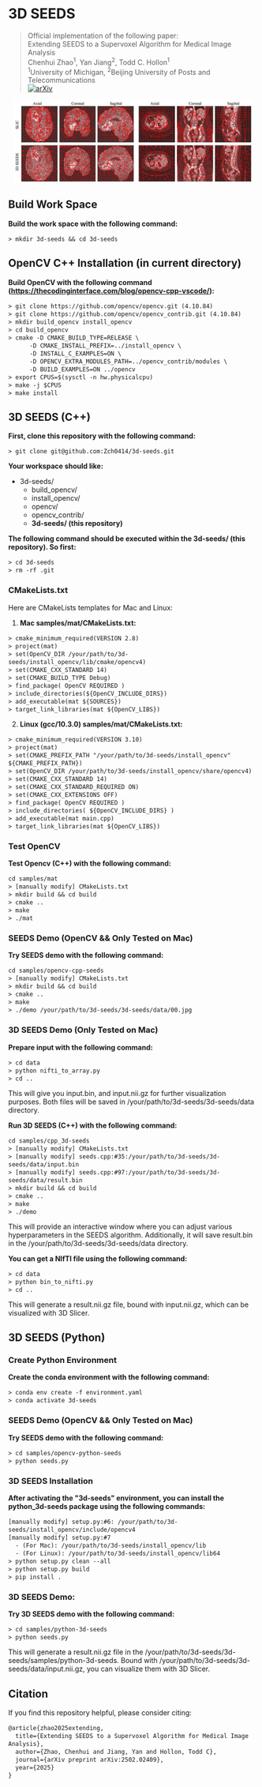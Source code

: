 # 3D SEEDS
> Official implementation of the following paper:\
> Extending SEEDS to a Supervoxel Algorithm for Medical Image Analysis\
> Chenhui Zhao<sup>1</sup>, Yan Jiang<sup>2</sup>, Todd C. Hollon<sup>1</sup>\
> <sup>1</sup>University of Michigan, <sup>2</sup>Beijing University of Posts and Telecommunications\
> [![arXiv](https://img.shields.io/badge/arXiv%20paper-2502.02409-b31b1b.svg)](https://arxiv.org/abs/2502.02409)&nbsp;

<p align="center"><img src="https://github.com/Zch0414/3d-seeds/blob/master/data/vis-4096.png" width=96% height=96% class="center"></p>

## Build Work Space

**Build the work space with the following command:**
```
> mkdir 3d-seeds && cd 3d-seeds
```

## OpenCV C++ Installation (in current directory)

**Build OpenCV with the following command (https://thecodinginterface.com/blog/opencv-cpp-vscode/):**
```
> git clone https://github.com/opencv/opencv.git (4.10.84)
> git clone https://github.com/opencv/opencv_contrib.git (4.10.84)
> mkdir build_opencv install_opencv
> cd build_opencv
> cmake -D CMAKE_BUILD_TYPE=RELEASE \
      -D CMAKE_INSTALL_PREFIX=../install_opencv \
      -D INSTALL_C_EXAMPLES=ON \
      -D OPENCV_EXTRA_MODULES_PATH=../opencv_contrib/modules \
      -D BUILD_EXAMPLES=ON ../opencv
> export CPUS=$(sysctl -n hw.physicalcpu)
> make -j $CPUS
> make install
```

## 3D SEEDS (C++)

**First, clone this repository with the following command:**
```
> git clone git@github.com:Zch0414/3d-seeds.git
```

**Your workspace should like:**
- 3d-seeds/
  - build_opencv/
  - install_opencv/
  - opencv/
  - opencv_contrib/
  - **3d-seeds/ (this repository)**
    
**The following command should be executed within the **3d-seeds/ (this repository)**. So first:**
```
> cd 3d-seeds
> rm -rf .git
```

### CMakeLists.txt

Here are CMakeLists templates for Mac and Linux:

1. **Mac samples/mat/CMakeLists.txt:**
```
> cmake_minimum_required(VERSION 2.8)
> project(mat)
> set(OpenCV_DIR /your/path/to/3d-seeds/install_opencv/lib/cmake/opencv4)
> set(CMAKE_CXX_STANDARD 14)
> set(CMAKE_BUILD_TYPE Debug)
> find_package( OpenCV REQUIRED )
> include_directories(${OpenCV_INCLUDE_DIRS})
> add_executable(mat ${SOURCES})
> target_link_libraries(mat ${OpenCV_LIBS})
```

2. **Linux (gcc/10.3.0) samples/mat/CMakeLists.txt:**
```
> cmake_minimum_required(VERSION 3.10)
> project(mat)
> set(CMAKE_PREFIX_PATH "/your/path/to/3d-seeds/install_opencv" ${CMAKE_PREFIX_PATH})
> set(OpenCV_DIR /your/path/to/3d-seeds/install_opencv/share/opencv4)
> set(CMAKE_CXX_STANDARD 14)
> set(CMAKE_CXX_STANDARD_REQUIRED ON)
> set(CMAKE_CXX_EXTENSIONS OFF)
> find_package( OpenCV REQUIRED )
> include_directories( ${OpenCV_INCLUDE_DIRS} )
> add_executable(mat main.cpp)
> target_link_libraries(mat ${OpenCV_LIBS})
```

### Test OpenCV

**Test Opencv (C++) with the following command:**
```
cd samples/mat
> [manually modify] CMakeLists.txt
> mkdir build && cd build
> cmake ..
> make
> ./mat
```

### SEEDS Demo (OpenCV && Only Tested on Mac)

**Try SEEDS demo with the following command:**
```
cd samples/opencv-cpp-seeds
> [manually modify] CMakeLists.txt
> mkdir build && cd build
> cmake ..
> make
> ./demo /your/path/to/3d-seeds/3d-seeds/data/00.jpg
```

### 3D SEEDS Demo (Only Tested on Mac)

**Prepare input with the following command:**
```
> cd data
> python nifti_to_array.py
> cd ..
```

This will give you input.bin, and input.nii.gz for further visualization purposes. 
Both files will be saved in /your/path/to/3d-seeds/3d-seeds/data directory.

**Run 3D SEEDS (C++) with the following command:**
```
cd samples/cpp_3d-seeds
> [manually modify] CMakeLists.txt
> [manually modify] seeds.cpp:#35:/your/path/to/3d-seeds/3d-seeds/data/input.bin
> [manually modify] seeds.cpp:#97:/your/path/to/3d-seeds/3d-seeds/data/result.bin
> mkdir build && cd build
> cmake ..
> make
> ./demo
```

This will provide an interactive window where you can adjust various hyperparameters in the SEEDS algorithm. 
Additionally, it will save result.bin in the /your/path/to/3d-seeds/3d-seeds/data directory.

**You can get a NIfTI file using the following command:**
```
> cd data
> python bin_to_nifti.py
> cd ..
```

This will generate a result.nii.gz file, bound with input.nii.gz, which can be visualized with 3D Slicer.

## 3D SEEDS (Python)

### Create Python Environment

**Create the conda environment with the following command:**
```
> conda env create -f environment.yaml
> conda activate 3d-seeds
```

### SEEDS Demo (OpenCV && Only Tested on Mac)

**Try SEEDS demo with the following command:**
```
> cd samples/opencv-python-seeds
> python seeds.py
```

### 3D SEEDS Installation

**After activating the "3d-seeds" environment, you can install the python_3d-seeds package using the following commands:**
```
[manually modify] setup.py:#6: /your/path/to/3d-seeds/install_opencv/include/opencv4
[manually modify] setup.py:#7
  - (For Mac): /your/path/to/3d-seeds/install_opencv/lib
  - (For Linux): /your/path/to/3d-seeds/install_opencv/lib64
> python setup.py clean --all
> python setup.py build
> pip install .
```

### 3D SEEDS Demo:

**Try 3D SEEDS demo with the following command:**
```
> cd samples/python-3d-seeds
> python seeds.py
```

This will generate a result.nii.gz file in the /your/path/to/3d-seeds/3d-seeds/samples/python-3d-seeds.
Bound with /your/path/to/3d-seeds/3d-seeds/data/input.nii.gz, you can visualize them with 3D Slicer.

## Citation
If you find this repository helpful, please consider citing:
```
@article{zhao2025extending,
  title={Extending SEEDS to a Supervoxel Algorithm for Medical Image Analysis},
  author={Zhao, Chenhui and Jiang, Yan and Hollon, Todd C},
  journal={arXiv preprint arXiv:2502.02409},
  year={2025}
}
```
